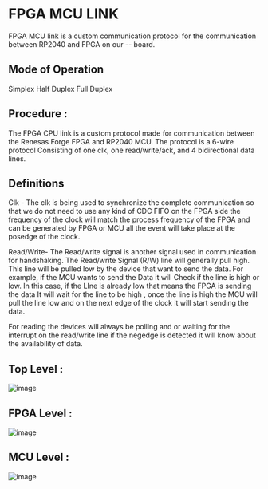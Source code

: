 # FPGA MCU LINK 
FPGA MCU  link is a custom communication protocol for the communication between RP2040 and FPGA on our -- board. 
## Mode of Operation 
Simplex 
Half Duplex 
Full Duplex 

## Procedure : 

The FPGA CPU link is a custom protocol made for communication between the Renesas Forge FPGA and RP2040 MCU. 
The protocol is a 6-wire protocol Consisting of one clk, one read/write/ack, and 4 bidirectional data lines. 

## Definitions 

Clk -  The clk is being used to synchronize the complete communication so that we do not need to use any kind of CDC FIFO on the FPGA side the frequency of the clock will match the process frequency of the FPGA and can be generated by FPGA or MCU all the event will take place at the posedge of the clock.


Read/Write- The Read/write signal is another signal used in communication for handshaking. The Read/write Signal (R/W) line will generally pull high. This line will be pulled low by the device that want to send the data. For example, if the MCU wants to send the Data it will Check if the line is high or low. In this case, if the LIne is already low that means the FPGA is sending the data It will wait for the line to be high , once the line is high the MCU will pull the line low and on the next edge of the clock it will start sending the data.

For reading the devices will always be polling and or waiting for the interrupt on the read/write line if the negedge is detected it will know about the availability of data.




## Top Level :
![image](https://github.com/user-attachments/assets/d3b7f809-c462-420b-b5eb-1b198bd6a0a4)




## FPGA Level :
![image](https://github.com/user-attachments/assets/f848d01e-6d2e-4d97-83e1-c8b0c260474a)








## MCU Level :

![image](https://github.com/user-attachments/assets/744c2f19-f204-4bd3-96ae-5a047badc1ed)





